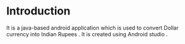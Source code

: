 # Introduction
It is a java-based android application which is used to convert Dollar currency into Indian Rupees . It is created using Android studio .

## 
